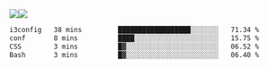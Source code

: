 <div style="display: flex; flex-direction: row;">
<img style="height: auto; width: auto;" class="img" src="https://raw.githubusercontent.com/blazepp/github-stats/master/generated/overview.svg#gh-dark-mode-only" />
<img style="height: auto; width: auto;" class="img" src="https://raw.githubusercontent.com/blazepp/github-stats/master/generated/languages.svg#gh-dark-mode-only" />
</div>

<div style="display: flex; flex-direction: row;">
<!--START_SECTION:waka-->

```txt
i3config   38 mins         ██████████████████░░░░░░░   71.34 %
conf       8 mins          ████░░░░░░░░░░░░░░░░░░░░░   15.75 %
CSS        3 mins          █▓░░░░░░░░░░░░░░░░░░░░░░░   06.52 %
Bash       3 mins          █▓░░░░░░░░░░░░░░░░░░░░░░░   06.40 %
```

<!--END_SECTION:waka-->
</div>
